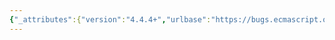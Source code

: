 ```yaml
---
{"_attributes":{"version":"4.4.4+","urlbase":"https://bugs.ecmascript.org/","maintainer":"dherman@mozilla.com"},"bug":{"bug_id":4015,"creation_ts":"2015-02-19 21:58:00 -0800","short_desc":"7.3.5 + 25.4.4.3.1: anomalous step labels","delta_ts":"2015-03-04 18:58:11 -0800","product":"Draft for 6th Edition","component":"editorial issue","version":"Rev 34: February 20, 2015 Release Candidate 1","rep_platform":"All","op_sys":"All","bug_status":"RESOLVED","resolution":"FIXED","priority":"Normal","bug_severity":"normal","everconfirmed":true,"reporter":{"uid":"jmdyck","name":"Michael Dyck"},"assigned_to":{"uid":"allen","name":"Allen Wirfs-Brock"},"long_desc":[{"commentid":13171,"comment_count":0,"who":{"uid":"jmdyck","name":"Michael Dyck"},"bug_when":"2015-02-19 21:58:16 -0800","thetext":"7.3.5                  Expected '1', got '5'\n25.4.4.3.1 / step 1.*  Expected 'e', got 'u'"},{"commentid":13318,"comment_count":1,"who":{"uid":"allen","name":"Allen Wirfs-Brock"},"bug_when":"2015-02-24 14:15:00 -0800","thetext":"fixed in rev35 editor's draft"},{"commentid":13466,"comment_count":2,"who":{"uid":"allen","name":"Allen Wirfs-Brock"},"bug_when":"2015-03-04 18:58:11 -0800","thetext":"fixed in rev35"}]}}
---
```

